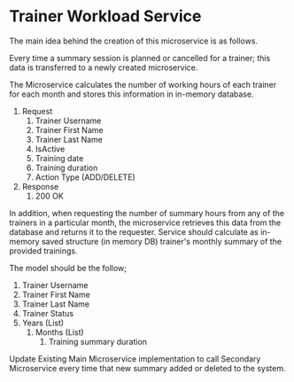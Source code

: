 # Trainer Workload Service



The main idea behind the creation of this microservice is as follows.

Every time a summary session is planned or cancelled for a trainer; this data is transferred to a newly created microservice.

The Microservice calculates the number of working hours of each trainer for each month and stores this information in in-memory database.
1. Request
   1. Trainer Username
   2. Trainer First Name
   3. Trainer Last Name
   4. IsActive
   5. Training date
   6. Training duration
   7. Action Type (ADD/DELETE)
2. Response
   1. 200 OK

In addition, when requesting the number of summary hours from any of the trainers in a particular month, the microservice retrieves this data from the database and returns it to the requester.
Service should calculate as in-memory saved structure (in memory DB) trainer's monthly summary of the provided trainings.

The model should be the follow;
1. Trainer Username
2. Trainer First Name
3. Trainer Last Name
4. Trainer Status
5. Years (List)
   1. Months (List)
      1. Training summary duration

Update Existing Main Microservice implementation to call Secondary Microservice every time that new summary added or deleted to the system.